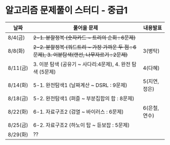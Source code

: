 # 알고리즘 문제풀이 스터디 - 중급1

날짜|풀어올 문제| 내용발표
---|---|---|
8/4(금) | ~~2-1. 분할정복 (숫자카드 ~ 트리의 순회 : 6문제)~~|
8/8(화) | ~~2-2. 분할정복 (쿼드트리 ~ 가장 가까운 두 점 : 6문제), 3. 이분탐색(랜선, 나무자르기 : 2문제)~~| 3(병탁)
8/11(금) | 3. 이분 탐색 (공유기 ~ 사다리:4문제), 4. 완전 탐색 (5문제)|4(다혜)
8/14(화) | 5-1. 완전탐색1 (날짜계산 ~ DSRL : 9문제) |5(지연, 정은)
8/18(금) | 5-2. 완전탐색1 (퍼즐 ~ 부분집합의 합 : 8문제)|
8/22(화) | 6-1. 자료구조2 (검열 ~ 바이러스 : 6문제)|6(은철, 연수)
8/25(금) | 6-2. 자료구조2 (하노이 탑 ~ 듣보잡 : 5문제)
8/29(화) | ??